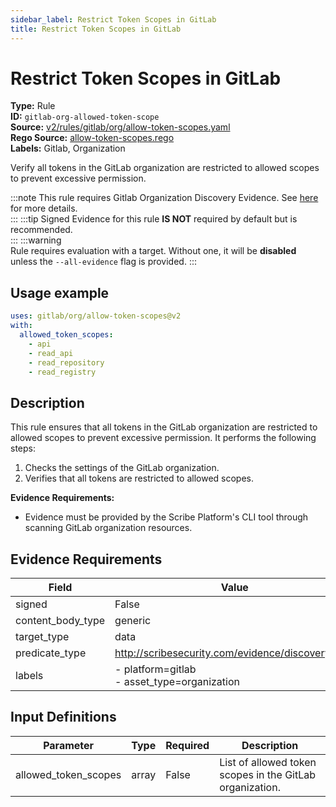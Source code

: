 ```yaml
---
sidebar_label: Restrict Token Scopes in GitLab
title: Restrict Token Scopes in GitLab
---  
```

# Restrict Token Scopes in GitLab  
**Type:** Rule  
**ID:** `gitlab-org-allowed-token-scope`  
**Source:** [v2/rules/gitlab/org/allow-token-scopes.yaml](https://github.com/scribe-public/sample-policies/blob/main/v2/rules/gitlab/org/allow-token-scopes.yaml)  
**Rego Source:** [allow-token-scopes.rego](https://github.com/scribe-public/sample-policies/blob/main/v2/rules/gitlab/org/allow-token-scopes.rego)  
**Labels:** Gitlab, Organization  

Verify all tokens in the GitLab organization are restricted to allowed scopes to prevent excessive permission.

:::note 
This rule requires Gitlab Organization Discovery Evidence. See [here](https://deploy-preview-299--scribe-security.netlify.app/docs/platforms/discover#gitlab-discovery) for more details.  
::: 
:::tip 
Signed Evidence for this rule **IS NOT** required by default but is recommended.  
::: 
:::warning  
Rule requires evaluation with a target. Without one, it will be **disabled** unless the `--all-evidence` flag is provided.
::: 

## Usage example

```yaml
uses: gitlab/org/allow-token-scopes@v2
with:
  allowed_token_scopes:
    - api
    - read_api
    - read_repository
    - read_registry
```

## Description  
This rule ensures that all tokens in the GitLab organization are restricted to allowed scopes to prevent excessive permission.
It performs the following steps:

1. Checks the settings of the GitLab organization.
2. Verifies that all tokens are restricted to allowed scopes.

**Evidence Requirements:**
- Evidence must be provided by the Scribe Platform's CLI tool through scanning GitLab organization resources.

## Evidence Requirements  
| Field | Value |
|-------|-------|
| signed | False |
| content_body_type | generic |
| target_type | data |
| predicate_type | http://scribesecurity.com/evidence/discovery/v0.1 |
| labels | - platform=gitlab<br/>- asset_type=organization |

## Input Definitions  
| Parameter | Type | Required | Description |
|-----------|------|----------|-------------|
| allowed_token_scopes | array | False | List of allowed token scopes in the GitLab organization. |

